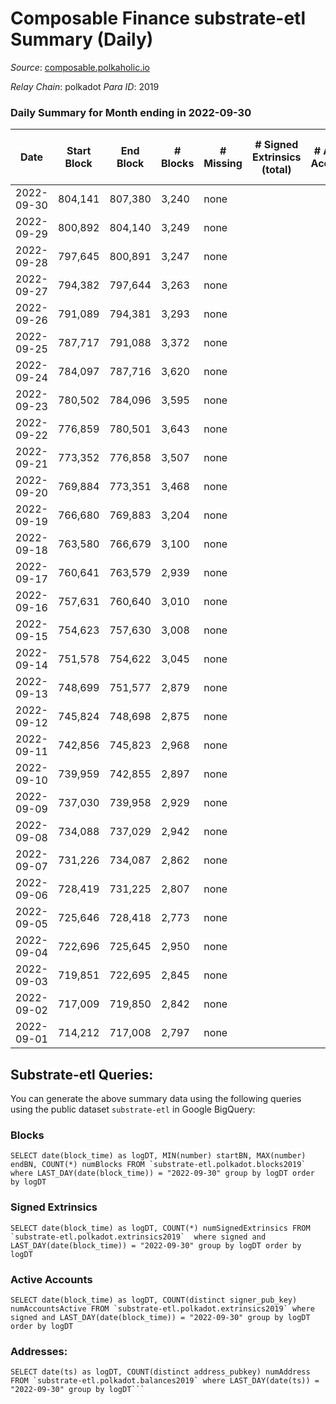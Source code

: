 # Composable Finance substrate-etl Summary (Daily)

_Source_: [composable.polkaholic.io](https://composable.polkaholic.io)

*Relay Chain*: polkadot
*Para ID*: 2019



### Daily Summary for Month ending in 2022-09-30


| Date | Start Block | End Block | # Blocks | # Missing | # Signed Extrinsics (total) | # Active Accounts | # Addresses with Balances | # Events | # Transfers | # XCM Transfers In | # XCM Transfers Out |
| ---- | ----------- | --------- | -------- | --------- | --------------------------- | ----------------- | ------------------------- | -------- | ----------- | ------------------ | ------------------- |
| 2022-09-30 | 804,141 | 807,380 | 3,240 | none  |  |  | 6 | 6,485 |   |   |   |
| 2022-09-29 | 800,892 | 804,140 | 3,249 | none  |  |  |  | 6,500 |   |   |   |
| 2022-09-28 | 797,645 | 800,891 | 3,247 | none  |  |  |  | 6,495 |   |   |   |
| 2022-09-27 | 794,382 | 797,644 | 3,263 | none  |  |  |  | 6,528 |   |   |   |
| 2022-09-26 | 791,089 | 794,381 | 3,293 | none  |  |  |  | 6,588 |   |   |   |
| 2022-09-25 | 787,717 | 791,088 | 3,372 | none  |  |  |  | 6,746 |   |   |   |
| 2022-09-24 | 784,097 | 787,716 | 3,620 | none  |  |  |  | 7,242 |   |   |   |
| 2022-09-23 | 780,502 | 784,096 | 3,595 | none  |  |  |  | 7,192 |   |   |   |
| 2022-09-22 | 776,859 | 780,501 | 3,643 | none  |  |  |  | 7,288 |   |   |   |
| 2022-09-21 | 773,352 | 776,858 | 3,507 | none  |  |  |  | 7,016 |   |   |   |
| 2022-09-20 | 769,884 | 773,351 | 3,468 | none  |  |  |  | 6,938 |   |   |   |
| 2022-09-19 | 766,680 | 769,883 | 3,204 | none  |  |  | 6 | 6,410 |   |   |   |
| 2022-09-18 | 763,580 | 766,679 | 3,100 | none  |  |  | 6 | 6,201 |   |   |   |
| 2022-09-17 | 760,641 | 763,579 | 2,939 | none  |  |  | 6 | 5,880 |   |   |   |
| 2022-09-16 | 757,631 | 760,640 | 3,010 | none  |  |  | 6 | 6,022 |   |   |   |
| 2022-09-15 | 754,623 | 757,630 | 3,008 | none  |  |  | 6 | 6,020 |   |   |   |
| 2022-09-14 | 751,578 | 754,622 | 3,045 | none  |  |  | 6 | 6,092 |   |   |   |
| 2022-09-13 | 748,699 | 751,577 | 2,879 | none  |  |  | 6 | 5,760 |   |   |   |
| 2022-09-12 | 745,824 | 748,698 | 2,875 | none  |  |  |  | 5,751 |   |   |   |
| 2022-09-11 | 742,856 | 745,823 | 2,968 | none  |  |  |  | 5,938 |   |   |   |
| 2022-09-10 | 739,959 | 742,855 | 2,897 | none  |  |  |  | 5,795 |   |   |   |
| 2022-09-09 | 737,030 | 739,958 | 2,929 | none  |  |  |  | 5,860 |   |   |   |
| 2022-09-08 | 734,088 | 737,029 | 2,942 | none  |  |  | 6 | 5,886 |   |   |   |
| 2022-09-07 | 731,226 | 734,087 | 2,862 | none  |  |  | 6 | 5,725 |   |   |   |
| 2022-09-06 | 728,419 | 731,225 | 2,807 | none  |  |  | 6 | 5,616 |   |   |   |
| 2022-09-05 | 725,646 | 728,418 | 2,773 | none  |  |  | 6 | 5,547 |   |   |   |
| 2022-09-04 | 722,696 | 725,645 | 2,950 | none  |  |  | 6 | 5,902 |   |   |   |
| 2022-09-03 | 719,851 | 722,695 | 2,845 | none  |  |  | 6 | 5,692 |   |   |   |
| 2022-09-02 | 717,009 | 719,850 | 2,842 | none  |  |  | 6 | 5,685 |   |   |   |
| 2022-09-01 | 714,212 | 717,008 | 2,797 | none  |  |  | 6 | 5,596 |   |   |   |

## Substrate-etl Queries:
You can generate the above summary data using the following queries using the public dataset `substrate-etl` in Google BigQuery:


### Blocks
```
SELECT date(block_time) as logDT, MIN(number) startBN, MAX(number) endBN, COUNT(*) numBlocks FROM `substrate-etl.polkadot.blocks2019`  where LAST_DAY(date(block_time)) = "2022-09-30" group by logDT order by logDT
```


### Signed Extrinsics
```
SELECT date(block_time) as logDT, COUNT(*) numSignedExtrinsics FROM `substrate-etl.polkadot.extrinsics2019`  where signed and LAST_DAY(date(block_time)) = "2022-09-30" group by logDT order by logDT
```


### Active Accounts
```
SELECT date(block_time) as logDT, COUNT(distinct signer_pub_key) numAccountsActive FROM `substrate-etl.polkadot.extrinsics2019` where signed and LAST_DAY(date(block_time)) = "2022-09-30" group by logDT order by logDT
```


### Addresses:
```
SELECT date(ts) as logDT, COUNT(distinct address_pubkey) numAddress FROM `substrate-etl.polkadot.balances2019` where LAST_DAY(date(ts)) = "2022-09-30" group by logDT```

